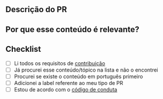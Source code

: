 ## Descrição do PR
[//]: <> (Ex: Adiciona Livro X ou Conserta conteúdo X)

## Por que esse conteúdo é relevante?
[//]: <> (Se esse PR for de adição de conteúdo, diga aqui por que ele é relevante. Se for PR de discussão, por que a mudança faz sentido)

## Checklist
- [ ] Li todos os requisitos de [contribuição]()
- [ ] Já procurei esse conteúdo/tópico na lista e não o encontrei
- [ ] Procurei se existe o conteúdo em português primeiro
- [ ] Adicionei a label referente ao meu tipo de PR
- [ ] Estou de acordo com o [código de conduta]()
